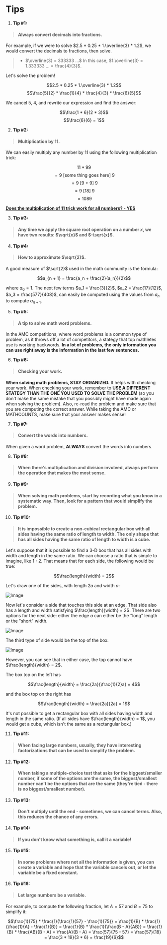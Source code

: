 # Tips

1. **Tip #1:**

> #### **Always convert decimals into fractions.**

For example, if we were to solve $2.5 * 0.25 * 1.\overline{3} * 1.2$, we would convert the decimals to fractions, then solve.

> -   $\overline{3} = 333333 ...$
>     In this case, $1.\overline{3} = 1.333333 ... = \frac{4}{3}$.

Let's solve the problem!

$$2.5 * 0.25 * 1.\overline{3} * 1.2$$
$$\frac{5}{2} * \frac{1}{4} * \frac{4}{3} * \frac{6}{5}$$

We cancel $5$, $4$, and rewrite our expression and find the answer:

$$\frac{1 * 6}{2 * 3}$$
$$\frac{6}{6} = 1$$

2. **Tip #2:**

> #### Multiplication by 11.

We can easily multiply any number by 11 using the following multiplication trick:

$$11 * 99$$
$$= 9 \text{ [some thing goes here] } 9$$
$$= 9 \text{ [9 + 9] } 9$$
$$= 9 \text { [18] } 9$$
$$= 1089$$

**[Does the multiplication of 11 trick work for all numbers? - YES](https://forum.poshenloh.com/topic/809/does-the-multiplication-by-11-trick-work-for-numbers-that-aren-t-two-digits?_=1619107946181)**

3. **Tip #3:**

> #### Any time we apply the square root operation on a number $x$, we have two results: $\sqrt{x}$ and $-\sqrt{x}$.

4. **Tip #4:**

> #### How to approximate $\sqrt{2}$.

A good measure of $\sqrt{2}$ used in the math community is the formula:

$$a_{n + 1} = \frac{a_n + \frac{2}{a_n}}{2}$$

where $a_0 = 1$. The next few terms $a_1 = \frac{3}{2}$, $a_2 = \frac{17}{12}$, $a_3 = \frac{577}{408}$, can easily be computed using the values from $a_n$ to compute $a_{n + 1}$.

5. **Tip #5:**

> #### A tip to solve math word problems.

In the AMC competitions, where word problems is a common type of problem, as it throws off a lot of competitors, a stategy that top mathletes use is working backwords. **In a lot of problems, the only information you can use right away is the information in the last few sentences.**

6. **Tip #6:**

> #### Checking your work.

**When solving math problems, STAY ORGANIZED.** It helps with checking your work. When checking your work, remember to **USE A DIFFERENT STATEGY THAN THE ONE YOU USED TO SOLVE THE PROBLEM** (so you don't make the same mistake that you possibly might have made again when solving the problem). Also, re-read the problem and make sure that you are computing the correct answer. While taking the AMC or MATHCOUNTS, make sure that your answer makes sense!

7. **Tip #7:**

> #### Convert the words into numbers.

When given a word problem, **ALWAYS** convert the words into numbers.

8. **Tip #8:**

> #### When there's multiplication and division involved, always perform the operation that makes the most sense.

9. **Tip #9:**

> #### When solving math problems, start by recording what you know in a systematic way. Then, look for a pattern that would simplify the problem.

10. **Tip #10:**

> #### It is impossible to create a non-cubical rectangular box with all sides having the same ratio of length to width. The only shape that has all sides having the same ratio of length to width is a cube.

Let's suppose that it is possible to find a $3$-D box that has all sides with width and length in the same ratio. We can choose a ratio that is simple to imagine, like $1 : 2$. That means that for each side, the following would be true:

$$\frac{length}{width} = 2$$

Let's draw one of the sides, with length $2a$ and width $a$:

![Image](https://s3.amazonaws.com/thinkific/file_uploads/170860/images/905/779/d91/M1W2D6-ch-part-3-3d-box-2a.png)

Now let's consider a side that touches this side at an edge. That side also has a length and width satisfying $\frac{length}{width} = 2$. There are two options for the next side: either the edge $a$ can either be the "long" length or the "short" width.

![Image](https://s3.amazonaws.com/thinkific/file_uploads/170860/images/e12/91b/bda/M1W2D6-ch-part-3-3d-box-half-a.png)

The third type of side would be the top of the box.

![Image](https://s3.amazonaws.com/thinkific/file_uploads/170860/images/be4/0de/637/M1W2D6-ch-part-3-3d-box-half-a-with-top.png)

However, you can see that in either case, the top cannot have $\frac{length}{width} = 2$.

The box top on the left has

$$\frac{length}{width} = \frac{2a}{\frac{1}{2}a} = 4$$

and the box top on the right has

$$\frac{length}{width} = \frac{2a}{2a} = 1$$

It's not possible to get a rectangular box with all sides having width and length in the same ratio. (If all sides have $\frac{length}{width} = 1$, you would get a cube, which isn't the same as a rectangular box.)

11. **Tip #11:**

> #### When facing large numbers, usually, they have interesting factorizations that can be used to simplify the problem.

12. **Tip #12:**

> #### When taking a multiple-choice test that asks for the biggest/smaller number, if some of the options are the same, the biggest/smallest number can't be the options that are the same (they're tied - there is no biggest/smallest number).

13. **Tip #13:**

> #### Don't multiply until the end - sometimes, we can cancel terms. Also, this reduces the chance of any errors.

14. **Tip #14:**

> #### If you don't know what something is, call it a variable!


15. **Tip #15:**

> #### In some problems where not all the information is given, you can create a variable and hope that the variable cancels out, or let the variable be a fixed constant.

16. **Tip #16:**

> #### Let large numbers be a variable.

For example, to compute the following fraction, let $A = 57$ and $B = 75$ to simplify it:

$$\frac{1}{75} * \frac{1}{\frac{1}{57} - \frac{1}{75}} = \frac{1}{B} * \frac{1}{\frac{1}{A} - \frac{1}{B}} = \frac{1}{B} * \frac{1}{\frac{B - A}{AB}} = \frac{1}{B} * \frac{AB}{B - A} = \frac{A}{B - A} = \frac{57}{75 - 57} = \frac{57}{18} = \frac{3 * 19}{3 * 6} = \frac{19}{6}$$
